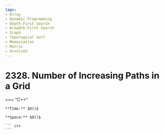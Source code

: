 ```yaml
---
tags:
- Array
- Dynamic Programming
- Depth-First Search
- Breadth-First Search
- Graph
- Topological Sort
- Memoization
- Matrix
- Unsolved
---
```



# 2328. Number of Increasing Paths in a Grid

=== "C++"

    **Time:** $O()$

    **Space:** $O()$

    ``` c++
    ```